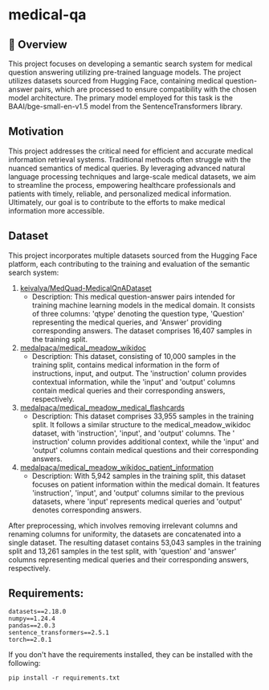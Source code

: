 # medical-qa

## 🚀 Overview

This project focuses on developing a semantic search system for medical question answering utilizing pre-trained language models. The project utilizes datasets sourced from Hugging Face, containing medical question-answer pairs, which are processed to ensure compatibility with the chosen model architecture. The primary model employed for this task is the BAAI/bge-small-en-v1.5 model from the SentenceTransformers library.

## Motivation

This project addresses the critical need for efficient and accurate medical information retrieval systems. Traditional methods often struggle with the nuanced semantics of medical queries. By leveraging advanced natural language processing techniques and large-scale medical datasets, we aim to streamline the process, empowering healthcare professionals and patients with timely, reliable, and personalized medical information. Ultimately, our goal is to contribute to the efforts to make medical information more accessible.

## Dataset

This project incorporates multiple datasets sourced from the Hugging Face platform, each contributing to the training and evaluation of the semantic search system:

1. [keivalya/MedQuad-MedicalQnADataset](https://huggingface.co/datasets/keivalya/MedQuad-MedicalQnADataset)
   - Description: This medical question-answer pairs intended for training machine learning models in the medical domain. It consists of three columns: 'qtype' denoting the 
   question type, 'Question' representing the medical queries, and 'Answer' providing corresponding answers. The dataset comprises 16,407 samples in the training split.
2. [medalpaca/medical_meadow_wikidoc](https://huggingface.co/datasets/medalpaca/medical_meadow_wikidoc)
   - Description: This dataset, consisting of 10,000 samples in the training split, contains medical information in the form of instructions, input, and output. The 'instruction' column provides contextual 
   information, while the 'input' and 'output' columns contain medical queries and their corresponding answers, respectively.
3. [medalpaca/medical_meadow_medical_flashcards](https://huggingface.co/datasets/medalpaca/medical_meadow_medical_flashcards)
   - Description: This dataset comprises 33,955 samples in the training split. It follows a similar structure to the medical_meadow_wikidoc dataset, with 'instruction', 'input', and 'output' columns. The '  
   instruction' column provides additional context, while the 'input' and 'output' columns contain medical questions and their corresponding answers.
4. [medalpaca/medical_meadow_wikidoc_patient_information](https://huggingface.co/datasets/medalpaca/medical_meadow_wikidoc_patient_information)
   - Description: With 5,942 samples in the training split, this dataset focuses on patient information within the medical domain. It features 'instruction', 'input', and 'output' columns similar to the previous 
   datasets, where 'input' represents medical queries and 'output' denotes corresponding answers.

After preprocessing, which involves removing irrelevant columns and renaming columns for uniformity, the datasets are concatenated into a single dataset. The resulting dataset contains 53,043 samples in the training split and 13,261 samples in the test split, with 'question' and 'answer' columns representing medical queries and their corresponding answers, respectively.

## Requirements:

 ```
datasets==2.18.0
numpy==1.24.4
pandas==2.0.3
sentence_transformers==2.5.1
torch==2.0.1

```
If you don't have the requirements installed, they can be installed with the following:

 ```
pip install -r requirements.txt

```



